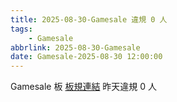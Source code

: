 ```yaml
---
title: 2025-08-30-Gamesale 違規 0 人
tags:
    - Gamesale
abbrlink: 2025-08-30-Gamesale
date: Gamesale-2025-08-30 12:00:00
---
```

Gamesale 板 [板規連結](https://www.ptt.cc/bbs/Gossiping/M.1637425085.A.07D.html)
昨天違規 0 人
